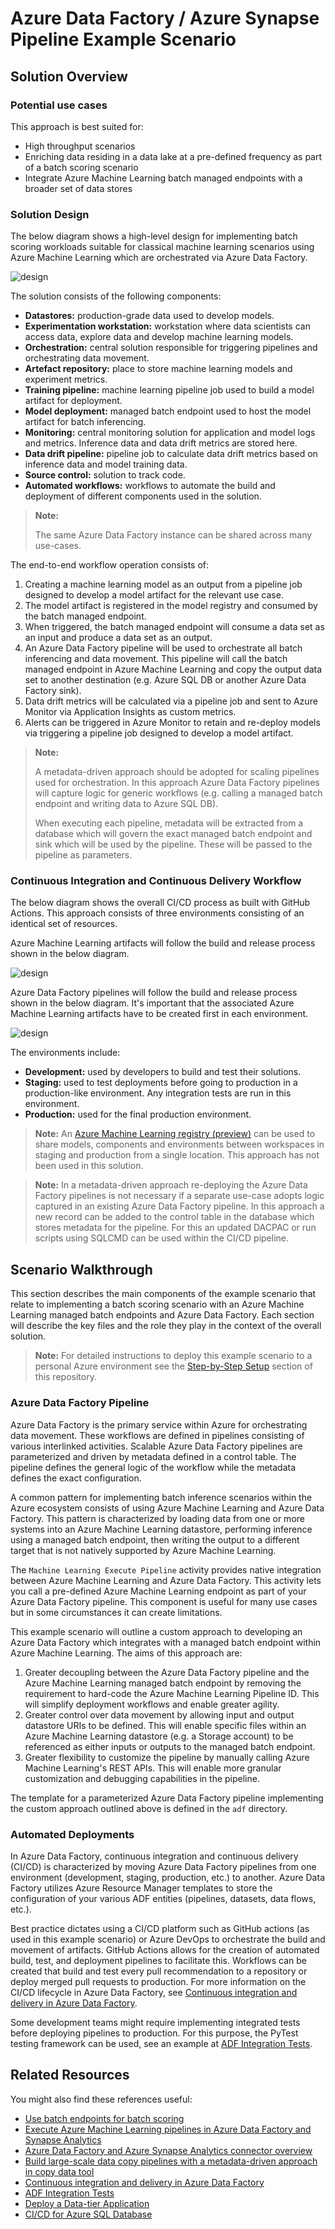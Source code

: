 # Azure Data Factory / Azure Synapse Pipeline Example Scenario

## Solution Overview

### Potential use cases

This approach is best suited for:

- High throughput scenarios
- Enriching data residing in a data lake at a pre-defined frequency as part of a batch scoring scenario
- Integrate Azure Machine Learning batch managed endpoints with a broader set of data stores

### Solution Design

The below diagram shows a high-level design for implementing batch scoring workloads suitable for classical machine learning scenarios using Azure Machine Learning which are orchestrated via Azure Data Factory.

![design](./images/design-adf.png)

The solution consists of the following components:

- **Datastores:** production-grade data used to develop models.
- **Experimentation workstation:** workstation where data scientists can access data, explore data and develop machine learning models.
- **Orchestration:** central solution responsible for triggering pipelines and orchestrating data movement.
- **Artefact repository:** place to store machine learning models and experiment metrics.
- **Training pipeline:** machine learning pipeline job used to build a model artifact for deployment.
- **Model deployment:** managed batch endpoint used to host the model artifact for batch inferencing.
- **Monitoring:** central monitoring solution for application and model logs and metrics. Inference data and data drift metrics are stored here.
- **Data drift pipeline:** pipeline job to calculate data drift metrics based on inference data and model training data.
- **Source control:** solution to track code.
- **Automated workflows:** workflows to automate the build and deployment of different components used in the solution.

> **Note:**
>
> The same Azure Data Factory instance can be shared across many use-cases.

The end-to-end workflow operation consists of:

1. Creating a machine learning model as an output from a pipeline job designed to develop a model artifact for the relevant use case.
2. The model artifact is registered in the model registry and consumed by the batch managed endpoint.
3. When triggered, the batch managed endpoint will consume a data set as an input and produce a data set as an output.
4. An Azure Data Factory pipeline will be used to orchestrate all batch inferencing and data movement. This pipeline will call the batch managed endpoint in Azure Machine Learning and copy the output data set to another destination (e.g. Azure SQL DB or another Azure Data Factory sink).
5. Data drift metrics will be calculated via a pipeline job and sent to Azure Monitor via Application Insights as custom metrics.
6. Alerts can be triggered in Azure Monitor to retain and re-deploy models via triggering a pipeline job designed to develop a model artifact.

> **Note:**
>
> A metadata-driven approach should be adopted for scaling pipelines used for orchestration.
> In this approach Azure Data Factory pipelines will capture logic for generic workflows (e.g. calling a managed batch endpoint and writing data to Azure SQL DB).
>
> When executing each pipeline, metadata will be extracted from a database which will govern the exact managed batch endpoint and sink which will be used by the pipeline.
> These will be passed to the pipeline as parameters.

### Continuous Integration and Continuous Delivery Workflow

The below diagram shows the overall CI/CD process as built with GitHub Actions. This approach consists of three environments consisting of an identical set of resources.

Azure Machine Learning artifacts will follow the build and release process shown in the below diagram.

![design](./images/cicd-batch.png)

Azure Data Factory pipelines will follow the build and release process shown in the below diagram. It's important that the associated Azure Machine Learning artifacts have to be created first in each environment.

![design](./images/cicd-adf.png)

The environments include:

- **Development:** used by developers to build and test their solutions.
- **Staging:** used to test deployments before going to production in a production-like environment. Any integration tests are run in this environment.
- **Production:** used for the final production environment.

> **Note:**
> An [Azure Machine Learning registry (preview)](https://learn.microsoft.com/azure/machine-learning/how-to-share-models-pipelines-across-workspaces-with-registries?tabs=cli) can be used to share models, components and environments between workspaces in staging and production from a single location. This approach has not been used in this solution.

> **Note:**
> In a metadata-driven approach re-deploying the Azure Data Factory pipelines is not necessary if a separate use-case adopts logic captured in an existing Azure Data Factory pipeline.
> In this approach a new record can be added to the control table in the database which stores metadata for the pipeline.
> For this an updated DACPAC or run scripts using SQLCMD can be used within the CI/CD pipeline.

## Scenario Walkthrough

This section describes the main components of the example scenario that relate to implementing a batch scoring scenario with an Azure Machine Learning managed batch endpoints and Azure Data Factory. Each section will describe the key files and the role they play in the context of the overall solution.

> **Note:**
> For detailed instructions to deploy this example scenario to a personal Azure environment see the [Step-by-Step Setup](./step-by-step-adf.md) section of this repository.

### Azure Data Factory Pipeline

Azure Data Factory is the primary service within Azure for orchestrating data movement. These workflows are defined in pipelines consisting of various interlinked activities. Scalable Azure Data Factory pipelines are parameterized and driven by metadata defined in a control table. The pipeline defines the general logic of the workflow while the metadata defines the exact configuration.

A common pattern for implementing batch inference scenarios within the Azure ecosystem consists of using Azure Machine Learning and Azure Data Factory. This pattern is characterized by loading data from one or more systems into an Azure Machine Learning datastore, performing inference using a managed batch endpoint, then writing the output to a different target that is not natively supported by Azure Machine Learning.

The `Machine Learning Execute Pipeline` activity provides native integration between Azure Machine Learning and Azure Data Factory. This activity lets you call a pre-defined Azure Machine Learning endpoint as part of your Azure Data Factory pipeline. This component is useful for many use cases but in some circumstances it can create limitations.

This example scenario will outline a custom approach to developing an Azure Data Factory which integrates with a managed batch endpoint within Azure Machine Learning. The aims of this approach are:

1. Greater decoupling between the Azure Data Factory pipeline and the Azure Machine Learning managed batch endpoint by removing the requirement to hard-code the Azure Machine Learning Pipeline ID. This will simplify deployment workflows and enable greater agility.
2. Greater control over data movement by allowing input and output datastore URIs to be defined. This will enable specific files within an Azure Machine Learning datastore (e.g. a Storage account) to be referenced as either inputs or outputs to the managed batch endpoint.
3. Greater flexibility to customize the pipeline by manually calling Azure Machine Learning's REST APIs. This will enable more granular customization and debugging capabilities in the pipeline.

The template for a parameterized Azure Data Factory pipeline implementing the custom approach outlined above is defined in the `adf` directory.

### Automated Deployments

In Azure Data Factory, continuous integration and continuous delivery (CI/CD) is characterized by moving Azure Data Factory pipelines from one environment (development, staging, production, etc.) to another. Azure Data Factory utilizes Azure Resource Manager templates to store the configuration of your various ADF entities (pipelines, datasets, data flows, etc.).

Best practice dictates using a CI/CD platform such as GitHub actions (as used in this example scenario) or Azure DevOps to orchestrate the build and movement of artifacts. GitHub Actions allows for the creation of automated build, test, and deployment pipelines to facilitate this. Workflows can be created that build and test every pull recommendation to a repository or deploy merged pull requests to production. For more information on the CI/CD lifecycle in Azure Data Factory, see [Continuous integration and delivery in Azure Data Factory](https://docs.microsoft.com/azure/data-factory/continuous-integration-delivery).

Some development teams might require implementing integrated tests before deploying pipelines to production. For this purpose, the PyTest testing framework can be used, see an example at [ADF Integration Tests](https://github.com/Azure-Samples/modern-data-warehouse-dataops/blob/main/single_tech_samples/datafactory/tests/integrationtests/tests/README.md).

## Related Resources

You might also find these references useful:

- [Use batch endpoints for batch scoring](https://docs.microsoft.com/azure/machine-learning/how-to-use-batch-endpoint)
- [Execute Azure Machine Learning pipelines in Azure Data Factory and Synapse Analytics](https://docs.microsoft.com/azure/data-factory/transform-data-machine-learning-service)
- [Azure Data Factory and Azure Synapse Analytics connector overview](https://docs.microsoft.com/azure/data-factory/connector-overview)
- [Build large-scale data copy pipelines with a metadata-driven approach in copy data tool](https://docs.microsoft.com/azure/data-factory/copy-data-tool-metadata-driven)
- [Continuous integration and delivery in Azure Data Factory](https://docs.microsoft.com/azure/data-factory/continuous-integration-delivery)
- [ADF Integration Tests](https://github.com/Azure-Samples/modern-data-warehouse-dataops/blob/main/single_tech_samples/datafactory/tests/integrationtests/tests/README.md)
- [Deploy a Data-tier Application](https://docs.microsoft.com/sql/relational-databases/data-tier-applications/deploy-a-data-tier-application)
- [CI/CD for Azure SQL Database](https://github.com/Azure-Samples/modern-data-warehouse-dataops/tree/main/single_tech_samples/azuresql)
